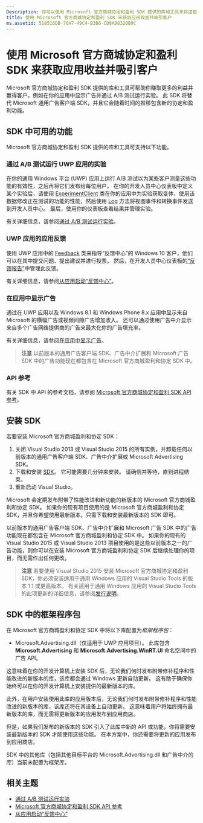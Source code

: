 ```yaml
---
Description: 你可以使用 Microsoft 官方商城协定和盈利 SDK 提供的库和工具来将这些功能添加到你的应用，这可帮助你赚取更多的利益并赢得客户。
title: 使用 Microsoft 官方商城协定和盈利 SDK 来获取应用收益并吸引客户
ms.assetid: 518516DB-70A7-49C4-B3B6-CD8A98320B9C
---
```


# 使用 Microsoft 官方商城协定和盈利 SDK 来获取应用收益并吸引客户

Microsoft 官方商城协定和盈利 SDK 提供的库和工具可帮助你赚取更多的利益并赢得客户，例如在你的应用中显示广告并通过 A/B 测试运行实验。 此 SDK 将替代 Microsoft 通用广告客户端 SDK，并且它会随着时间的推移包含新的协定和盈利功能。


## SDK 中可用的功能

Microsoft 官方商城协定和盈利 SDK 提供的库和工具可支持以下功能。

### 通过 A/B 测试运行 UWP 应用的实验

在你的通用 Windows 平台 (UWP) 应用上运行 A/B 测试以为某些客户测量这些功能的有效性，之后再将它们发布给每位用户。 在你的开发人员中心仪表板中定义某个实验后，请使用 [ExperimentClient](https://msdn.microsoft.com/library/windows/apps/microsoft.services.store.engagement.engagementclient.aspx) 类在你的应用中为实验获取变体、使用该数据修改正在测试的功能的性能，然后使用 [Log](https://msdn.microsoft.com/library/windows/apps/microsoft.services.store.engagement.storeservicescustomevents.log.aspx) 方法将视图事件和转换事件发送到开发人员中心。 最后，使用你的仪表板查看结果并管理实验。

有关详细信息，请参阅[通过 A/B 测试运行实验](run-app-experiments-with-a-b-testing.md)。

### UWP 应用的应用反馈

使用 UWP 应用中的 [Feedback](https://msdn.microsoft.com/library/windows/apps/microsoft.services.store.engagement.feedback.aspx) 类来指导“反馈中心”的 Windows 10 客户，他们可以在其中提交问题、提出建议并进行投票。 然后，在开发人员中心仪表板的[“反馈报告”](../publish/feedback-report.md)中管理此反馈。

有关详细信息，请参阅[从应用启动“反馈中心”](launch-feedback-hub-from-your-app.md)。

### 在应用中显示广告

通过在 UWP 应用以及 Windows 8.1 和 Windows Phone 8.x 应用中显示来自 Microsoft 的横幅广告或视频间隙广告增加收入。 还可以通过使用广告中介显示来自多个广告网络提供商的广告来最大化你的广告填充率。

有关详细信息，请参阅[在应用中显示广告](display-ads-in-your-app.md)。

>**注意** 以前版本的通用广告客户端 SDK、广告中介扩展和 Microsoft 广告 SDK 中的广告功能现在都包含在 Microsoft 官方商城盈利和协定 SDK 中。

### API 参考

有关 SDK 中 API 的参考文档，请参阅 [Microsoft 官方商城协定和盈利 SDK API 参考](https://msdn.microsoft.com/library/windows/apps/mt691886.aspx)。

## 安装 SDK

若要安装 Microsoft 官方商城盈利和协定 SDK：

1.  关闭 Visual Studio 2013 或 Visual Studio 2015 的所有实例，并卸载任何以前版本的通用广告客户端 SDK、广告中介扩展或 Microsoft Advertising SDK。
2.  下载和安装 [SDK](http://aka.ms/store-em-sdk)。 它可能需要几分钟来安装。 请确信并等待，直到进程结束。
3.  重新启动 Visual Studio。

Microsoft 会定期发布附带了性能改进和新功能的新版本的 Microsoft 官方商城盈利和协定 SDK。 如果你的现有项目使用的是 Microsoft 官方商城盈利和协定 SDK，并且你希望使用最新版本，只需下载和安装最新版本的 SDK 即可。

以前版本的通用广告客户端 SDK、广告中介扩展和 Microsoft 广告 SDK 中的广告功能现在都包含在 Microsoft 官方商城盈利和协定 SDK 中。 如果你的现有的 Visual Studio 2015 或 Visual Studio 2013 项目使用的是这些以前版本之一的广告功能，则你可以在安装 Microsoft 官方商城盈利和协定 SDK 后继续处理你的项目，而无需作出任何更改。

>**注意** 若要使用 Visual Studio 2015 安装 Microsoft 官方商城协定和盈利 SDK，你必须安装适用于通用 Windows 应用的 Visual Studio Tools 的版本 1.1 或更高版本。 有关适用于通用 Windows 应用的 Visual Studio Tools 的此项更新的详细信息，请参阅[发行说明](http://go.microsoft.com/fwlink/?LinkID=624516)。

## SDK 中的框架程序包

在 Microsoft 官方商城盈利和协定 SDK 中将以下库配置为*框架程序包*：

* Microsoft.Advertising.dll（仅适用于 UWP 应用项目）。 此库包含 **Microsoft.Advertising** 和 **Microsoft.Advertising.WinRT.UI** 命名空间中的广告 API。

这意味着在你的开发计算机上安装 SDK 后，无论我们何时发布附带修补程序和性能改进的新版本的库，该库都会通过 Windows 更新自动更新。 这有助于确保你始终可以在你的开发计算机上安装提供的最新版本的库。

此外，在用户安装使用此库的应用版本后，无论我们何时发布附带修补程序和性能改进的新版本的库，该库还将在其设备上自动更新。 这意味着用户将始终拥有最新版本的库，而无需将更新版本的应用发布到应用商店。

但是，如果我们发布的新版本的 SDK 引入了此库中新的 API 或功能，你将需要安装最新版本的 SDK 才能使用这些功能。 在本方案中，你还需要将更新的应用发布到应用商店。

SDK 中的其他库（包括其他目标平台的 Microsoft.Advertising.dll 和广告中介的库）当前未配置为框架库。

## 相关主题

* [通过 A/B 测试运行实验](run-app-experiments-with-a-b-testing.md)
* [Microsoft 官方商城协定和盈利 SDK API 参考](https://msdn.microsoft.com/library/windows/apps/mt691886.aspx)
* [从应用启动“反馈中心”](launch-feedback-hub-from-your-app.md)


<!--HONumber=Mar16_HO5-->


